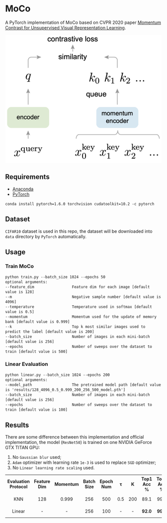 # MoCo
A PyTorch implementation of MoCo based on CVPR 2020 paper [Momentum Contrast for Unsupervised Visual Representation Learning](https://arxiv.org/abs/1911.05722).

![Network Architecture image from the paper](results/structure.png)

## Requirements
- [Anaconda](https://www.anaconda.com/download/)
- [PyTorch](https://pytorch.org)
```
conda install pytorch=1.6.0 torchvision cudatoolkit=10.2 -c pytorch
```

## Dataset
`CIFAR10` dataset is used in this repo, the dataset will be downloaded into `data` directory by `PyTorch` automatically.

## Usage

### Train MoCo
```
python train.py --batch_size 1024 --epochs 50
optional arguments:
--feature_dim                 Feature dim for each image [default value is 128]
--m                           Negative sample number [default value is 4096]
--temperature                 Temperature used in softmax [default value is 0.5]
--momentum                    Momentum used for the update of memory bank [default value is 0.999]
--k                           Top k most similar images used to predict the label [default value is 200]
--batch_size                  Number of images in each mini-batch [default value is 256]
--epochs                      Number of sweeps over the dataset to train [default value is 500]
```

### Linear Evaluation
```
python linear.py --batch_size 1024 --epochs 200 
optional arguments:
--model_path                  The pretrained model path [default value is 'results/128_4096_0.5_0.999_200_256_500_model.pth']
--batch_size                  Number of images in each mini-batch [default value is 256]
--epochs                      Number of sweeps over the dataset to train [default value is 100]
```

## Results
There are some difference between this implementation and official implementation, the model (`ResNet50`) is trained on 
one NVIDIA GeForce GTX TITAN GPU:
1. No `Gaussian blur` used;
2. `Adam` optimizer with learning rate `1e-3` is used to replace `SGD` optimizer;
3. No `Linear learning rate scaling` used.

<table>
	<tbody>
		<!-- START TABLE -->
		<!-- TABLE HEADER -->
		<th>Evaluation Protocol</th>
		<th>Feature Dim</th>
		<th>Momentum</th>
		<th>Batch Size</th>
		<th>Epoch Num</th>
		<th>τ</th>
		<th>K</th>
		<th>Top1 Acc %</th>
		<th>Top5 Acc %</th>
		<th>Download</th>
		<!-- TABLE BODY -->
		<tr>
			<td align="center">KNN</td>
			<td align="center">128</td>
			<td align="center">0.999</td>
			<td align="center">256</td>
			<td align="center">500</td>
			<td align="center">0.5</td>
			<td align="center">200</td>
			<td align="center">89.1</td>
			<td align="center">99.6</td>
			<td align="center"><a href="https://pan.baidu.com/s/1GiMJFSuYubLMi550HtR88g">model</a>&nbsp;|&nbsp;tex8</td>
		</tr>
		<tr>
			<td align="center">Linear</td>
			<td align="center">-</td>
			<td align="center">-</td>
			<td align="center">256</td>
			<td align="center">100</td>
			<td align="center">-</td>
			<td align="center">-</td>
			<td align="center"><b>92.0</b></td>
			<td align="center"><b>99.8</b></td>
			<td align="center"><a href="https://pan.baidu.com/s/13n0gja_KxNFj1M6T6g4miw">model</a>&nbsp;|&nbsp;6me4</td>
		</tr>
	</tbody>
</table>


